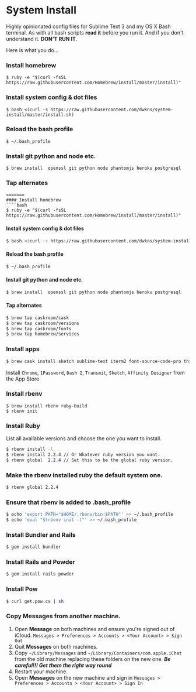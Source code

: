 # System Install
Highly opinionated config files for Sublime Text 3 and my OS X Bash terminal.
As with all bash scripts **read it** before you run it. And if you don't understand it. **DON'T RUN IT**.

Here is what you do...

### Install homebrew
```` 
$ ruby -e "$(curl -fsSL https://raw.githubusercontent.com/Homebrew/install/master/install)"
```` 
### Install system config & dot files
```` 
$ bash <(curl -s https://raw.githubusercontent.com/dwkns/system-install/master/install.sh)
```` 
### Reload the bash profile
```` 
$ ~/.bash_profile 
```` 
### Install git python and node etc.
```` 
$ brew install  openssl git python node phantomjs heroku postgresql 
```` 
### Tap alternates 
```` 
=======
#### Install homebrew
````bash
$ ruby -e "$(curl -fsSL https://raw.githubusercontent.com/Homebrew/install/master/install)"
````

#### Install system config & dot files
````bash
$ bash <(curl -s https://raw.githubusercontent.com/dwkns/system-install/master/install.sh)
````

#### Reload the bash profile
````bash
$ ~/.bash_profile 
````

#### Install git python and node etc.
````bash
$ brew install  openssl git python node phantomjs heroku postgresql 
````

#### Tap alternates 
````bash
$ brew tap caskroom/cask
$ brew tap caskroom/versions
$ brew tap caskroom/fonts
$ brew tap homebrew/services
````
### Install apps  
````bash
$ brew cask install sketch sublime-text iterm2 font-source-code-pro things handbrake transmission mpv charles dropbox typora codekit flash-npapi
````

Install `Chrome`, `1Password`, `Dash 2`, `Transmit`, `Sketch`, `Affinity Designer` from the App Store

### Install rbenv
```` 
$ brew install rbenv ruby-build 
$ rbenv init
```` 
### Install Ruby
List all available versions and choose the one you want to install.

````bash
$ rbenv install -l
$ rbenv install 2.2.4 // Or Whatever ruby version you want. 
$ rbenv global  2.2.4 // Set this to be the global ruby version.
```` 
### Make the rbenv installed ruby the default system one.
````bash
$ rbenv global 2.2.4 
```` 
### Ensure that rbenv is added to .bash_profile
````bash
$ echo 'export PATH="$HOME/.rbenv/bin:$PATH"' >> ~/.bash_profile  
$ echo 'eval "$(rbenv init -)"' >> ~/.bash_profile  
```` 
### Install Bundler and Rails
````bash
$ gem install bundler 
```` 
### Install Rails and Powder
````bash
$ gem install rails powder
```` 
### Install Pow
````bash
$ curl get.pow.cx | sh
```` 
### Copy Messages from another machine.

1. Open **Message** on both machines and ensure you're signed out of iCloud. `Messages > Preferences > Accounts > <Your Account> > Sign Out`
2. Quit **Messages** on both machines.
3. Copy `~/Library/Messages` and `~/Library/Containers/com.apple.iChat` from the old machine replacing these folders on the new one. ***Be careful!!! Get them the right way round***
4. Restart your machine.
5. Open **Messages** on the new machine and sign in `Messages > Preferences > Accounts > <Your Account> > Sign In`
